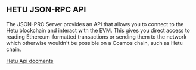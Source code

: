 ## HETU JSON-RPC API

The JSON-PRC Server provides an API that allows you to connect to the Hetu blockchain and interact with the EVM. This gives you direct access to reading Ethereum-formatted transactions or sending them to the network which otherwise wouldn't be possible on a Cosmos chain, such as Hetu chain.

[Hetu Api docments](https://nagaratech.notion.site/Hetu-Public-API-Documents-19f54ede64bb803cb3d7dacb2204962a)